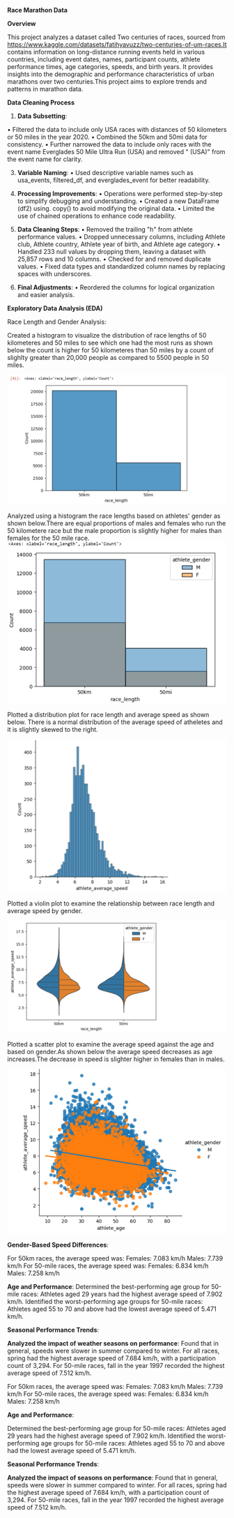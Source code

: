 **Race Marathon Data**

**Overview**

  This project analyzes a dataset called Two centuries of races, sourced from 
  https://www.kaggle.com/datasets/fatihyavuzz/two-centuries-of-um-races.It contains information on long-distance running 
  events held in various countries, including event dates, names, participant counts, athlete performance times, age 
  categories, speeds, and birth years. It provides insights into the demographic and performance characteristics of urban 
  marathons over two centuries.This project aims to explore trends and patterns in marathon data.

**Data Cleaning Process**

1.	**Data Subsetting**:

  •	Filtered the data to include only USA races with distances of 50 kilometers or 50 miles in the year 2020.
  •	Combined the 50km and 50mi data for consistency.
  •	Further narrowed the data to include only races with the event name Everglades 50 Mile Ultra Run (USA) and removed " 
    (USA)" from the event name for clarity.

3.	**Variable Naming**:
    •	Used descriptive variable names such as usa_events, filtered_df, and everglades_event for better readability.

4.	**Processing Improvements**:
    •	Operations were performed step-by-step to simplify debugging and understanding.
    •	Created a new DataFrame (df2) using. copy() to avoid modifying the original data.
    •	Limited the use of chained operations to enhance code readability.

5.	**Data Cleaning Steps**:
    •	Removed the trailing "h" from athlete performance values.
    •	Dropped unnecessary columns, including Athlete club, Athlete country, Athlete year of birth, and Athlete age category.
    •	Handled 233 null values by dropping them, leaving a dataset with 25,857 rows and 10 columns.
    •	Checked for and removed duplicate values.
    •	Fixed data types and standardized column names by replacing spaces with underscores.

6.	**Final Adjustments**:
    •	Reordered the columns for logical organization and easier analysis.

**Exploratory Data Analysis (EDA)**

  Race Length and Gender Analysis:

   Created a histogram to visualize the distribution of race lengths of 50 kilometeres and 50 miles to see which one had 
   the most runs as shown below the count is higher for 50 kilometeres than 50 miles by a count of slighlty greater than 
   20,000 people as compared to 5500 people in 50 miles.

![Alt text](graph1..png)

   Analyzed using a histogram the race lengths based on athletes' gender as shown below.There are equal proportions of 
   males and females who run the 50 kilometere race but the male proportion is slightly higher for males than females for 
   the 50 mile race.
![Alt text](graph2.png)

  Plotted a distribution plot for race length and average speed as shown below. There is a normal distribution of the 
  average speed of atheletes and it is slightly skewed to the right.

![Alt text](graph3.png)

  Plotted a violin plot to examine the relationship between race length and average speed by gender.

![Alt text](graph4.png)


  Plotted a scatter plot to examine the average speed against the age and based on gender.As shown below the average speed 
  decreases as age increases.The decrease in speed is slighter higher in females than in males.



![Alt text](graph5.png)


**Gender-Based Speed Differences**:

  For 50km races, the average speed was:
  Females: 7.083 km/h
  Males: 7.739 km/h
  For 50-mile races, the average speed was:
  Females: 6.834 km/h
  Males: 7.258 km/h

**Age and Performance**:
  Determined the best-performing age group for 50-mile races:
  Athletes aged 29 years had the highest average speed of 7.902 km/h.
  Identified the worst-performing age groups for 50-mile races:
  Athletes aged 55 to 70 and above had the lowest average speed of 5.471 km/h.

**Seasonal Performance Trends**:

**Analyzed the impact of weather seasons on performance**:
  Found that in general, speeds were slower in summer compared to winter.
  For all races, spring had the highest average speed of 7.684 km/h, with a participation count of 3,294.
  For 50-mile races, fall in the year 1997 recorded the highest average speed of 7.512 km/h.

  For 50km races, the average speed was:
  Females: 7.083 km/h
  Males: 7.739 km/h
  For 50-mile races, the average speed was:
  Females: 6.834 km/h
  Males: 7.258 km/h

**Age and Performance**:

  Determined the best-performing age group for 50-mile races:
  Athletes aged 29 years had the highest average speed of 7.902 km/h.
  Identified the worst-performing age groups for 50-mile races:
  Athletes aged 55 to 70 and above had the lowest average speed of 5.471 km/h.

**Seasonal Performance Trends**:

**Analyzed the impact of seasons on performance**:
  Found that in general, speeds were slower in summer compared to winter.
  For all races, spring had the highest average speed of 7.684 km/h, with a participation count of 3,294.
  For 50-mile races, fall in the year 1997 recorded the highest average speed of 7.512 km/h.



